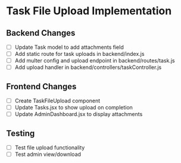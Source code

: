 # Task File Upload Implementation

## Backend Changes
- [ ] Update Task model to add attachments field
- [ ] Add static route for task uploads in backend/index.js
- [ ] Add multer config and upload endpoint in backend/routes/task.js
- [ ] Add upload handler in backend/controllers/taskController.js

## Frontend Changes
- [ ] Create TaskFileUpload component
- [ ] Update Tasks.jsx to show upload on completion
- [ ] Update AdminDashboard.jsx to display attachments

## Testing
- [ ] Test file upload functionality
- [ ] Test admin view/download
